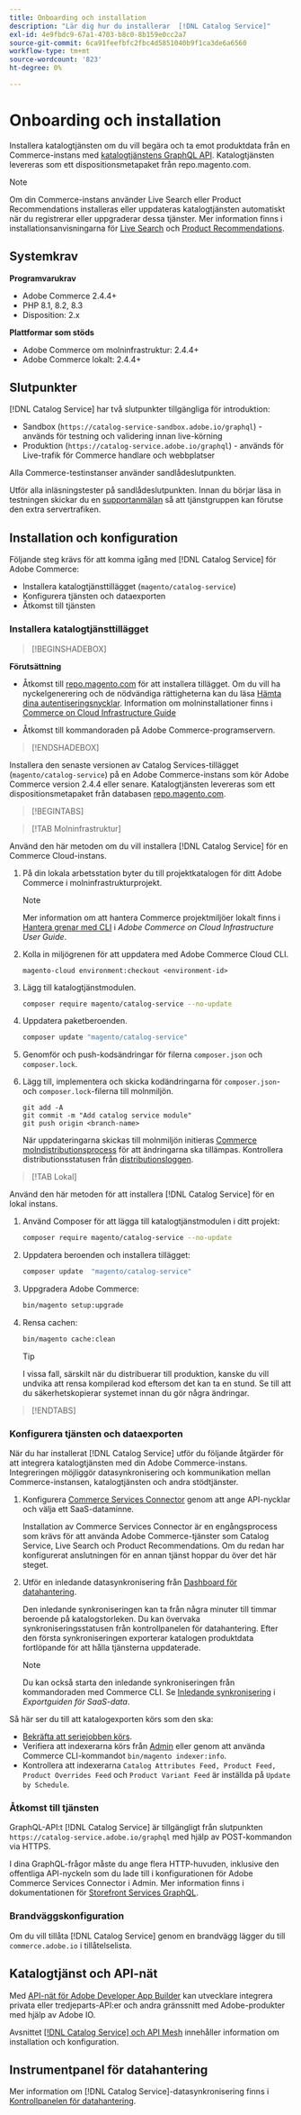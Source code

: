 ```yaml
---
title: Onboarding och installation
description: "Lär dig hur du installerar  [!DNL Catalog Service]"
exl-id: 4e9fbdc9-67a1-4703-b8c0-8b159e0cc2a7
source-git-commit: 6ca91feefbfc2fbc4d5851040b9f1ca3de6a6560
workflow-type: tm+mt
source-wordcount: '823'
ht-degree: 0%

---
```


# Onboarding och installation

Installera katalogtjänsten om du vill begära och ta emot produktdata från en Commerce-instans med [katalogtjänstens GraphQL API](https://developer.adobe.com/commerce/services/graphql/catalog-service/). Katalogtjänsten levereras som ett dispositionsmetapaket från repo.magento.com.

>[!NOTE]
>
>Om din Commerce-instans använder Live Search eller Product Recommendations installeras eller uppdateras katalogtjänsten automatiskt när du registrerar eller uppgraderar dessa tjänster. Mer information finns i installationsanvisningarna för [Live Search](https://experienceleague.adobe.com/en/docs/commerce-merchant-services/live-search/install) och [Product Recommendations](https://experienceleague.adobe.com/en/docs/commerce-merchant-services/product-recommendations/getting-started/install-configure).



## Systemkrav

**Programvarukrav**

- Adobe Commerce 2.4.4+
- PHP 8.1, 8.2, 8.3
- Disposition: 2.x

**Plattformar som stöds**

- Adobe Commerce om molninfrastruktur: 2.4.4+
- Adobe Commerce lokalt: 2.4.4+

## Slutpunkter

[!DNL Catalog Service] har två slutpunkter tillgängliga för introduktion:

- Sandbox (`https://catalog-service-sandbox.adobe.io/graphql`) - används för testning och validering innan live-körning
- Produktion (`https://catalog-service.adobe.io/graphql`) - används för Live-trafik för Commerce handlare och webbplatser

Alla Commerce-testinstanser använder sandlådeslutpunkten.

Utför alla inläsningstester på sandlådeslutpunkten. Innan du börjar läsa in testningen skickar du en [supportanmälan](https://experienceleague.adobe.com/docs/commerce-knowledge-base/kb/help-center-guide/magento-help-center-user-guide.html#submit-ticket) så att tjänstgruppen kan förutse den extra servertrafiken.

## Installation och konfiguration

Följande steg krävs för att komma igång med [!DNL Catalog Service] för Adobe Commerce:

- Installera katalogtjänsttillägget (`magento/catalog-service`)
- Konfigurera tjänsten och dataexporten
- Åtkomst till tjänsten

### Installera katalogtjänsttillägget

>[!BEGINSHADEBOX]

**Förutsättning**

- Åtkomst till [repo.magento.com](https://repo.magento.com) för att installera tillägget. Om du vill ha nyckelgenerering och de nödvändiga rättigheterna kan du läsa [Hämta dina autentiseringsnycklar](https://experienceleague.adobe.com/en/docs/commerce-operations/installation-guide/prerequisites/authentication-keys). Information om molninstallationer finns i [Commerce on Cloud Infrastructure Guide](https://experienceleague.adobe.com/en/docs/commerce-cloud-service/user-guide/develop/authentication-keys)

- Åtkomst till kommandoraden på Adobe Commerce-programservern.

>[!ENDSHADEBOX]

Installera den senaste versionen av Catalog Services-tillägget (`magento/catalog-service`) på en Adobe Commerce-instans som kör Adobe Commerce version 2.4.4 eller senare. Katalogtjänsten levereras som ett dispositionsmetapaket från databasen [repo.magento.com](https://repo.magento.com).

>[!BEGINTABS]

>[!TAB Molninfrastruktur]

Använd den här metoden om du vill installera [!DNL Catalog Service] för en Commerce Cloud-instans.

1. På din lokala arbetsstation byter du till projektkatalogen för ditt Adobe Commerce i molninfrastrukturprojekt.

   >[!NOTE]
   >
   >Mer information om att hantera Commerce projektmiljöer lokalt finns i [Hantera grenar med CLI](https://experienceleague.adobe.com/en/docs/commerce-cloud-service/user-guide/develop/cli-branches) i _Adobe Commerce on Cloud Infrastructure User Guide_.

1. Kolla in miljögrenen för att uppdatera med Adobe Commerce Cloud CLI.

   ```shell
   magento-cloud environment:checkout <environment-id>
   ```

1. Lägg till katalogtjänstmodulen.

   ```bash
   composer require magento/catalog-service --no-update
   ```

1. Uppdatera paketberoenden.

   ```bash
   composer update "magento/catalog-service"
   ```

1. Genomför och push-kodsändringar för filerna `composer.json` och `composer.lock`.

1. Lägg till, implementera och skicka kodändringarna för `composer.json`- och `composer.lock`-filerna till molnmiljön.

   ```shell
   git add -A
   git commit -m "Add catalog service module"
   git push origin <branch-name>
   ```

   När uppdateringarna skickas till molnmiljön initieras [Commerce molndistributionsprocess](https://experienceleague.adobe.com/en/docs/commerce-cloud-service/user-guide/develop/deploy/process) för att ändringarna ska tillämpas. Kontrollera distributionsstatusen från [distributionsloggen](https://experienceleague.adobe.com/en/docs/commerce-cloud-service/user-guide/develop/test/log-locations#deploy-log).

>[!TAB Lokal]

Använd den här metoden för att installera [!DNL Catalog Service] för en lokal instans.

1. Använd Composer för att lägga till katalogtjänstmodulen i ditt projekt:

   ```bash
   composer require magento/catalog-service --no-update
   ```

1. Uppdatera beroenden och installera tillägget:

   ```bash
   composer update  "magento/catalog-service"
   ```

1. Uppgradera Adobe Commerce:

   ```bash
   bin/magento setup:upgrade
   ```

1. Rensa cachen:

   ```bash
   bin/magento cache:clean
   ```

   >[!TIP]
   >
   >I vissa fall, särskilt när du distribuerar till produktion, kanske du vill undvika att rensa kompilerad kod eftersom det kan ta en stund. Se till att du säkerhetskopierar systemet innan du gör några ändringar.

>[!ENDTABS]

### Konfigurera tjänsten och dataexporten

När du har installerat [!DNL Catalog Service] utför du följande åtgärder för att integrera katalogtjänsten med din Adobe Commerce-instans. Integreringen möjliggör datasynkronisering och kommunikation mellan Commerce-instansen, katalogtjänsten och andra stödtjänster.

1. Konfigurera [Commerce Services Connector](https://experienceleague.adobe.com/en/docs/commerce-merchant-services/user-guides/integration-services/saas) genom att ange API-nycklar och välja ett SaaS-dataminne.

   Installation av Commerce Services Connector är en engångsprocess som krävs för att använda Adobe Commerce-tjänster som Catalog Service, Live Search och Product Recommendations. Om du redan har konfigurerat anslutningen för en annan tjänst hoppar du över det här steget.

1. Utför en inledande datasynkronisering från [Dashboard för datahantering](https://experienceleague.adobe.com/en/docs/commerce-admin/systems/data-transfer/data-dashboard).

   Den inledande synkroniseringen kan ta från några minuter till timmar beroende på katalogstorleken. Du kan övervaka synkroniseringsstatusen från kontrollpanelen för datahantering. Efter den första synkroniseringen exporterar katalogen produktdata fortlöpande för att hålla tjänsterna uppdaterade.

   >[!NOTE]
   >
   >Du kan också starta den inledande synkroniseringen från kommandoraden med Commerce CLI. Se [Inledande synkronisering](../data-export/data-export-cli-commands.md#initial-sync) i _Exportguiden för SaaS-data_.

Så här ser du till att katalogexporten körs som den ska:

- [Bekräfta att seriejobben körs](https://experienceleague.adobe.com/en/docs/commerce-knowledge-base/kb/troubleshooting/miscellaneous/cron-readiness-check-issues).
- Verifiera att indexerarna körs från [Admin](https://experienceleague.adobe.com/en/docs/commerce-admin/systems/tools/index-management) eller genom att använda Commerce CLI-kommandot `bin/magento indexer:info`.
- Kontrollera att indexerarna `Catalog Attributes Feed, Product Feed, Product Overrides Feed` och `Product Variant Feed` är inställda på `Update by Schedule`.

### Åtkomst till tjänsten

GraphQL-API:t [!DNL Catalog Service] är tillgängligt från slutpunkten ` https://catalog-service.adobe.io/graphql` med hjälp av POST-kommandon via HTTPS.

I dina GraphQL-frågor måste du ange flera HTTP-huvuden, inklusive den offentliga API-nyckeln som du lade till i konfigurationen för Adobe Commerce Services Connector i Admin. Mer information finns i dokumentationen för [Storefront Services GraphQL](https://developer.adobe.com/commerce/services/graphql/).

### Brandväggskonfiguration

Om du vill tillåta [!DNL Catalog Service] genom en brandvägg lägger du till `commerce.adobe.io` i tillåtelselista.

## Katalogtjänst och API-nät

Med [API-nät för Adobe Developer App Builder](https://developer.adobe.com/graphql-mesh-gateway/gateway/overview/) kan utvecklare integrera privata eller tredjeparts-API:er och andra gränssnitt med Adobe-produkter med hjälp av Adobe IO.

Avsnittet [[!DNL Catalog Service]  och API Mesh](mesh.md) innehåller information om installation och konfiguration.

## Instrumentpanel för datahantering

Mer information om [!DNL Catalog Service]-datasynkronisering finns i [Kontrollpanelen för datahantering](https://experienceleague.adobe.com/en/docs/commerce-admin/systems/data-transfer/data-dashboard).
